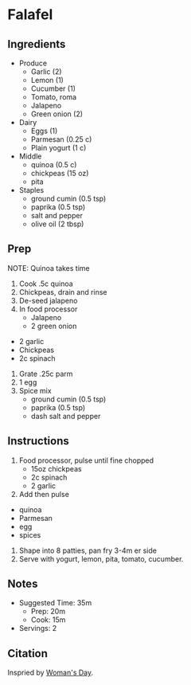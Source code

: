 # Falafel

## Ingredients

- Produce
    - Garlic (2)
    - Lemon (1)
    - Cucumber (1)
    - Tomato, roma
    - Jalapeno
    - Green onion (2)
- Dairy
    - Eggs (1)
    - Parmesan (0.25 c)
    - Plain yogurt (1 c)
- Middle
    - quinoa (0.5 c)
    - chickpeas (15 oz)
    - pita
- Staples
    - ground cumin (0.5 tsp)
    - paprika (0.5 tsp)
    - salt and pepper
    - olive oil (2 tbsp)

## Prep

NOTE: Quinoa takes time

1. Cook .5c quinoa
1. Chickpeas, drain and rinse
1. De-seed jalapeno
1. In food processor
   - Jalapeno
   - 2 green onion

- 2 garlic
- Chickpeas
- 2c spinach

1. Grate .25c parm
1. 1 egg
1. Spice mix
   - ground cumin (0.5 tsp)
   - paprika (0.5 tsp)
   - dash salt and pepper

## Instructions

1. Food processor, pulse until fine chopped
   - 15oz chickpeas
   - 2c spinach
   - 2 garlic
1. Add then pulse

- quinoa
- Parmesan
- egg
- spices

1. Shape into 8 patties, pan fry 3-4m er side
1. Serve with yogurt, lemon, pita, tomato, cucumber.

## Notes

- Suggested Time: 35m
    - Prep: 20m
    - Cook: 15m
- Servings: 2

## Citation

Inspried by [Woman's Day](https://www.womansday.com/food-recipes/a32676061/chickpea-spinach-and-quinoa-patties-recipe/).
